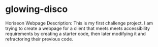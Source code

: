 # glowing-disco 
Horiseon Webpage
Description: This is my first challenge project. I am trying to create a webpage for a client that meets meets accessibility requirements by creating a starter code, then later modifying it and refractoring their previous code.
